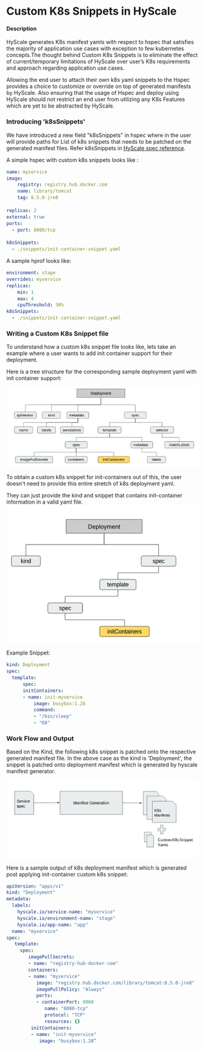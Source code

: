 # Custom K8s Snippets in HyScale
#### Description

HyScale generates K8s manifest yamls with respect to hspec that satisfies the majority of application use cases with exception to few kubernetes concepts.The thought behind Custom K8s Snippets is to eliminate the effect of current/temporary limitations of HyScale over user’s K8s requirements and approach regarding application use cases.

Allowing the end user to attach their own k8s yaml snippets to the Hspec provides a choice to customize or override on top of generated manifests by HyScale. Also ensuring that the usage of Hspec and deploy using HyScale should not restrict an end user from utilizing any K8s Features which are yet to be abstracted by HyScale.

### Introducing 'k8sSnippets'

We have introduced a new field "k8sSnippets" in hspec where in the user will provide paths for List of k8s snippets that needs to be patched on the generated manifest files. Refer k8sSnippets in [HyScale spec reference](https://github.com/hyscale/hspec/blob/master/docs/hyscale-spec-reference.md#k8ssnippets).

A simple hspec with custom k8s snippets looks like :

```yaml
name: myservice
image:
    registry: registry.hub.docker.com
    name: library/tomcat
    tag: 8.5.0-jre8
    
replicas: 2
external: true
ports:
  - port: 8080/tcp
       
k8sSnippets:
  - ./snippets/init-container-snippet.yaml
```
A sample hprof looks like:

```yaml
environment: stage
overrides: myservice
replicas:
    min: 1
    max: 4
    cpuThreshold: 30%
k8sSnippets:
  - ./snippets/init-container-snippet.yaml
```
### Writing a Custom K8s Snippet file

To understand how a custom k8s snippet file looks like, lets take an example where a user wants to add init container support for their deployment.

Here is a tree structure for the corresponding sample deployment yaml with init container support:

![deployment tree](images/sample-deployment-yaml-tree.png)


To obtain a custom k8s snippet for init-containers out of this, the user doesn't need to provide this entire stretch of k8s deployment yaml. 

They can just provide the kind and snippet that contains init-container information in a valid yaml file.
![init-container-snippet-tree](images/k8s-init-container-snippet.png)

Example Snippet:
```yaml
kind: Deployment
spec:
  template:
      spec:
      initContainers:
      - name: init-myservice
          image: busybox:1.28
          command:
          - "/bin/sleep"
          - "60"
```
### Work Flow and Output
Based on the Kind, the following k8s snippet is patched onto the respective generated manifest file. In the above case as the kind is 'Deployment', the snippet is patched onto deployment manifest which is generated by hyscale manifest generator.

![workflow](images/custom-k8s-snippets.png)

Here is a sample output of k8s deployment manifest which is generated post applying init-container custom k8s snippet:
```yaml
apiVersion: "apps/v1"
kind: "Deployment"
metadata:
  labels:
    hyscale.io/service-name: "myservice"
    hyscale.io/environment-name: "stage"
    hyscale.io/app-name: "app"
  name: "myservice"
spec:
   template:
     spec:
        imagePullSecrets:
        - name: "registry-hub-docker-com"
        containers:
        - name: "myservice"
           image: "registry.hub.docker.com/library/tomcat:8.5.0-jre8"
           imagePullPolicy: "Always"
           ports:
           - containerPort: 8080
              name: "8080-tcp"
              protocol: "TCP"
              resources: {}   
         initContainers:
         - name: "init-myservice"
            image: "busybox:1.28”
```

